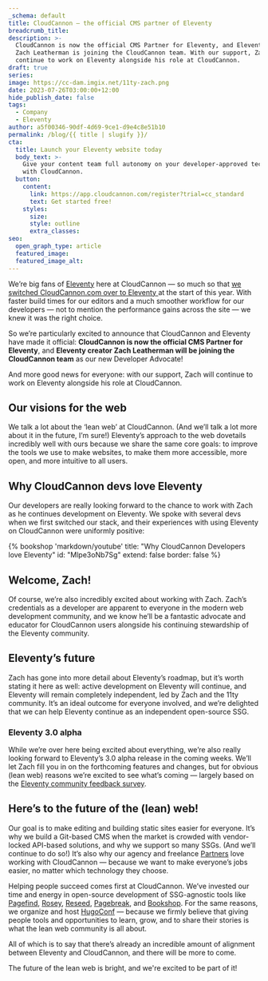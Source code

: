 ```yaml
---
_schema: default
title: CloudCannon — the official CMS partner of Eleventy
breadcrumb_title:
description: >-
  CloudCannon is now the official CMS Partner for Eleventy, and Eleventy creator
  Zach Leatherman is joining the CloudCannon team. With our support, Zach will
  continue to work on Eleventy alongside his role at CloudCannon.
draft: true
series:
image: https://cc-dam.imgix.net/11ty-zach.png
date: 2023-07-26T03:00:00+12:00
hide_publish_date: false
tags:
  - Company
  - Eleventy
author: a5f00346-90df-4d69-9ce1-d9e4c8e51b10
permalink: /blog/{{ title | slugify }}/
cta:
  title: Launch your Eleventy website today
  body_text: >-
    Give your content team full autonomy on your developer-approved tech stack
    with CloudCannon.
  button:
    content:
      link: https://app.cloudcannon.com/register?trial=cc_standard
      text: Get started free!
    styles:
      size:
      style: outline
      extra_classes:
seo:
  open_graph_type: article
  featured_image:
  featured_image_alt:
---
```

We’re big fans of <a target="_blank" rel="noopener" href="https://cloudcannon.com/eleventy-cms/">Eleventy</a> here at CloudCannon — so much so that <a target="_blank" rel="noopener" href="https://cloudcannon.com/blog/cloudcannon-com-is-now-built-with-eleventy/">we switched CloudCannon.com over to Eleventy </a>at the start of this year. With faster build times for our editors and a much smoother workflow for our developers — not to mention the performance gains across the site — we knew it was the right choice.

So we’re particularly excited to announce that CloudCannon and Eleventy have made it official: **CloudCannon is now the official CMS Partner for Eleventy**, and **Eleventy creator Zach Leatherman will be joining the CloudCannon team** as our new Developer Advocate!

And more good news for everyone: with our support, Zach will continue to work on Eleventy alongside his role at CloudCannon.

## Our visions for the web

We talk a lot about the ‘lean web’ at CloudCannon. (And we’ll talk a lot more about it in the future, I’m sure!) Eleventy’s approach to the web dovetails incredibly well with ours because we share the same core goals: to improve the tools we use to make websites, to make them more accessible, more open, and more intuitive to all users.

## Why CloudCannon devs love Eleventy

Our developers are really looking forward to the chance to work with Zach as he continues development on Eleventy. We spoke with several devs when we first switched our stack, and their experiences with using Eleventy on CloudCannon were uniformly positive:

{% bookshop 'markdown/youtube' title: "Why CloudCannon Developers love Eleventy" id: "Mlpe3oNb7Sg" extend: false border: false %}

## Welcome, Zach!

Of course, we’re also incredibly excited about working with Zach. Zach’s credentials as a developer are apparent to everyone in the modern web development community, and we know he’ll be a fantastic advocate and educator for CloudCannon users alongside his continuing stewardship of the Eleventy community.

## Eleventy’s future

Zach has gone into more detail about Eleventy’s roadmap, but it’s worth stating it here as well: active development on Eleventy will continue, and Eleventy will remain completely independent, led by Zach and the 11ty community. It’s an ideal outcome for everyone involved, and we’re delighted that we can help Eleventy continue as an independent open-source SSG.

### Eleventy 3.0 alpha

While we’re over here being excited about everything, we’re also really looking forward to Eleventy’s 3.0 alpha release in the coming weeks. We’ll let Zach fill you in on the forthcoming features and changes, but for obvious (lean web) reasons we’re excited to see what’s coming — largely based on the <a target="_blank" rel="noopener" href="https://www.11ty.dev/blog/community-survey-results/">Eleventy community feedback survey</a>.

## Here’s to the future of the (lean) web!

Our goal is to make editing and building static sites easier for everyone. It’s why we build a Git-based CMS when the market is crowded with vendor-locked API-based solutions, and why we support so many SSGs. (And we’ll continue to do so!) It’s also why our agency and freelance <a target="_blank" rel="noopener" href="https://cloudcannon.com/partner-program/">Partners</a> love working with CloudCannon — because we want to make everyone’s jobs easier, no matter which technology they choose.

Helping people succeed comes first at CloudCannon. We’ve invested our time and energy in open-source development of SSG-agnostic tools like <a target="_blank" rel="noopener" href="https://pagefind.app/">Pagefind</a>, [Rosey](https://rosey.app/), <a target="_blank" rel="noopener" href="https://reseed.app/">Reseed</a>, <a target="_blank" rel="noopener" href="https://github.com/CloudCannon/pagebreak">Pagebreak</a>, and <a target="_blank" rel="noopener" href="https://github.com/CloudCannon/bookshop">Bookshop</a>. For the same reasons, we organize and host <a target="_blank" rel="noopener" href="https://hugoconf.io">HugoConf</a> — because we firmly believe that giving people tools and opportunities to learn, grow, and to share their stories is what the lean web community is all about.

All of which is to say that there’s already an incredible amount of alignment between Eleventy and CloudCannon, and there will be more to come.

The future of the lean web is bright, and we're excited to be part of it!